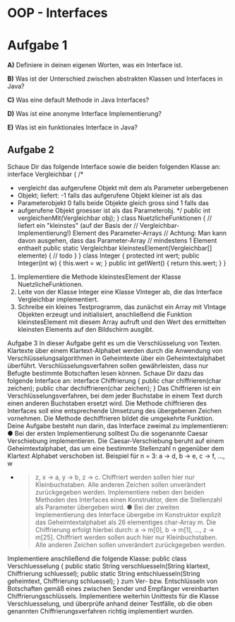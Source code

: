 # OOP - Interfaces

# Aufgabe 1
**A)** Definiere in deinen eigenen Worten, was ein Interface ist.

**B)** Was ist der Unterschied zwischen abstrakten Klassen und Interfaces in Java?

**C)** Was eine default Methode in Java Interfaces?

**D)** Was ist eine anonyme Interface Implementierung?

**E)** Was ist ein funktionales Interface in Java?

## Aufgabe 2
Schaue Dir das folgende Interface sowie die beiden folgenden Klasse an:
interface Vergleichbar {
/*
* vergleicht das aufgerufene Objekt mit dem als Parameter uebergebenen
* Objekt; liefert: -1 falls das aufgerufene Objekt kleiner ist als das
* Parameterobjekt 0 falls beide Objekte gleich gross sind 1 falls das
* aufgerufene Objekt groesser ist als das Parameterobj.
  */
  public int vergleichenMit(Vergleichbar obj);
  }
  class NuetzlicheFunktionen {
  // liefert ein "kleinstes" (auf der Basis der
  // Vergleichbar-Implementierung!) Element des Parameter-Arrays
  // Achtung: Man kann davon ausgehen, dass das Parameter-Array
  // mindestens 1 Element enthaelt
  public static Vergleichbar kleinstesElement(Vergleichbar[] elemente) {
  // todo
  }
  }
  class Integer {
  protected int wert;
  public Integer(int w) {
  this.wert = w;
  }
  public int getWert() {
  return this.wert;
  }
  }

1. Implementiere die Methode kleinstesElement der Klasse
   NuetzlicheFunktionen.
2. Leite von der Klasse Integer eine Klasse VInteger ab, die das Interface
   Vergleichbar implementiert.
3. Schreibe ein kleines Testprogramm, das zunächst ein Array mit VIntage
   Objekten erzeugt und initialisiert, anschließend die Funktion kleinstesElement
   mit diesem Array aufruft und den Wert des ermittelten kleinsten Elements auf
   den Bildschirm ausgibt.

Aufgabe 3
In dieser Aufgabe geht es um die Verschlüsselung von Texten. Klartexte über einem
Klartext-Alphabet werden durch die Anwendung von Verschlüsselungsalgorithmen in
Geheimtexte über ein Geheimtextalphabet überführt. Verschlüsselungsverfahren
sollen gewährleisten, dass nur Befugte bestimmte Botschaften lesen können.
Schaue Dir dazu das folgende Interface an:
interface Chiffrierung {
public char chiffrieren(char zeichen);
public char dechiffrieren(char zeichen);
}
Das Chiffrieren ist ein Verschlüsselungsverfahren, bei dem jeder Buchstabe in einem
Text durch einen anderen Buchstaben ersetzt wird. Die Methode chiffrieren des
Interfaces soll eine entsprechende Umsetzung des übergebenen Zeichen
vornehmen. Die Methode dechiffrieren bildet die umgekehrte Funktion.
Deine Aufgabe besteht nun darin, das Interface zweimal zu implementieren:
● Bei der ersten Implementierung solltest Du die sogenannte Caesar
Verschiebung implementieren. Die Caesar-Verschiebung beruht auf einem
Geheimtextalphabet, das um eine bestimmte Stellenzahl n gegenüber dem
Klartext Alphabet verschoben ist. Beispiel für n = 3: a -> d, b -> e, c -> f, ..., w
- > z, x -> a, y -> b, z -> c. Chiffriert werden sollen hier nur Kleinbuchstaben.
  Alle anderen Zeichen sollen unverändert zurückgegeben werden.
  Implementiere neben den beiden Methoden des Interfaces einen Konstruktor,
  dem die Stellenzahl als Parameter übergeben wird.
  ● Bei der zweiten Implementierung des Interface übergebe im Konstruktor
  explizit das Geheimtextalphabet als 26 elementiges char-Array m. Die
  Chiffrierung erfolgt hierbei durch: a -> m[0], b -> m[1], ..., z -> m[25]. Chiffriert
  werden sollen auch hier nur Kleinbuchstaben. Alle anderen Zeichen sollen
  unverändert zurückgegeben werden.

Implementiere anschließend die folgende Klasse:
public class Verschluesselung {
public static String verschluesseln(String klartext, Chiffrierung schluessel);
public static String entschluesseln(String geheimtext, Chiffrierung schluessel);
}
zum Ver- bzw. Entschlüsseln von Botschaften gemäß eines zwischen Sender und
Empfänger vereinbarten Chiffrierungsschlüssels.
Implementiere weiterhin Unittests für die Klasse Verschluesselung, und überprüfe
anhand deiner Testfälle, ob die oben genannten Chiffrierungsverfahren richtig
implementiert wurden.